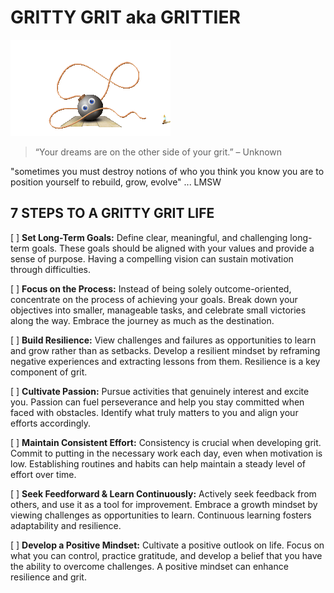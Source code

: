 # GRITTY GRIT aka GRITTIER

![bomb gif](images/bomb.gif)

<!-- favicon png snagged from gif by Placidplace/Pixabay -->

> “Your dreams are on the other side of your grit.” – Unknown

"sometimes you must destroy notions of who you think you know you are to position yourself to rebuild, grow, evolve" ... LMSW

## 7 STEPS TO A GRITTY GRIT LIFE<br>

[ ] **Set Long-Term Goals:** Define clear, meaningful, and challenging long-term goals. These goals should be aligned with your values and provide a sense of purpose. Having a compelling vision can sustain motivation through difficulties.

[ ] **Focus on the Process:**
Instead of being solely outcome-oriented, concentrate on the process of achieving your goals. Break down your objectives into smaller, manageable tasks, and celebrate small victories along the way. Embrace the journey as much as the destination.

[ ] **Build Resilience:**
View challenges and failures as opportunities to learn and grow rather than as setbacks. Develop a resilient mindset by reframing negative experiences and extracting lessons from them. Resilience is a key component of grit.

[ ] **Cultivate Passion:**
Pursue activities that genuinely interest and excite you. Passion can fuel perseverance and help you stay committed when faced with obstacles. Identify what truly matters to you and align your efforts accordingly.

[ ] **Maintain Consistent Effort:**
Consistency is crucial when developing grit. Commit to putting in the necessary work each day, even when motivation is low. Establishing routines and habits can help maintain a steady level of effort over time.

[ ] **Seek Feedforward & Learn Continuously:**
Actively seek feedback from others, and use it as a tool for improvement. Embrace a growth mindset by viewing challenges as opportunities to learn. Continuous learning fosters adaptability and resilience.

[ ] **Develop a Positive Mindset:**
Cultivate a positive outlook on life. Focus on what you can control, practice gratitude, and develop a belief that you have the ability to overcome challenges. A positive mindset can enhance resilience and grit.
